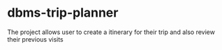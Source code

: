 # dbms-trip-planner
The project allows user to create a itinerary for their trip and also review their previous visits 
